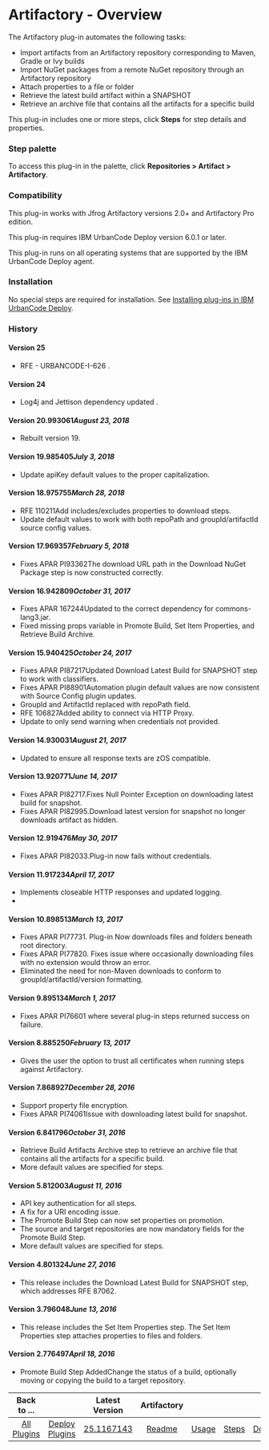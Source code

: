 
# Artifactory - Overview

The Artifactory plug-in automates the following tasks:

* Import artifacts from an Artifactory repository corresponding to Maven, Gradle or Ivy builds
* Import NuGet packages from a remote NuGet repository through an Artifactory repository
* Attach properties to a file or folder
* Retrieve the latest build artifact within a SNAPSHOT
* Retrieve an archive file that contains all the artifacts for a specific build

This plug-in includes one or more steps, click **Steps** for step details and properties.

### Step palette

To access this plug-in in the palette, click **Repositories > Artifact > Artifactory**.

### Compatibility

This plug-in works with Jfrog Artifactory versions 2.0+ and Artifactory Pro edition.

This plug-in requires IBM UrbanCode Deploy version 6.0.1 or later.

This plug-in runs on all operating systems that are supported by the IBM UrbanCode Deploy agent.

### Installation

No special steps are required for installation. See [Installing plug-ins in IBM UrbanCode Deploy](https://community.ibm.com/community/user/wasdevops/blogs/laurel-dickson-bull1/2022/06/13/install-plugins "Installing plug-ins in UrbanCode Deploy").

### History

#### Version 25

* RFE - URBANCODE-I-626 .

#### Version 24

* Log4j and Jettison dependency updated .

#### Version 20.993061*August 23, 2018*

* Rebuilt version 19.

#### Version 19.985405*July 3, 2018*

* Update apiKey default values to the proper capitalization.

#### Version 18.975755*March 28, 2018*

* RFE 110211Add includes/excludes properties to download steps.
* Update default values to work with both repoPath and groupId/artifactId source config values.

#### Version 17.969357*February 5, 2018*

* Fixes APAR PI93362The download URL path in the Download NuGet Package step is now constructed correctly.

#### Version 16.942809*October 31, 2017*

* Fixes APAR 167244Updated to the correct dependency for commons-lang3.jar.
* Fixed missing props variable in Promote Build, Set Item Properties, and Retrieve Build Archive.

#### Version 15.940425*October 24, 2017*

* Fixes APAR PI87217Updated Download Latest Build for SNAPSHOT step to work with classifiers.
* Fixes APAR PI88901Automation plugin default values are now consistent with Source Config plugin updates.
* GroupId and ArtifactId replaced with repoPath field.
* RFE 106827Added ability to connect via HTTP Proxy.
* Update to only send warning when credentials not provided.

#### Version 14.930031*August 21, 2017*

* Updated to ensure all response texts are zOS compatible.

#### Version 13.920771*June 14, 2017*

* Fixes APAR PI82717.Fixes Null Pointer Exception on downloading latest build for snapshot.
* Fixes APAR PI82995.Download latest version for snapshot no longer downloads artifact as hidden.

#### Version 12.919476*May 30, 2017*

* Fixes APAR PI82033.Plug-in now fails without credentials.

#### Version 11.917234*April 17, 2017*

* Implements closeable HTTP responses and updated logging.
*

#### Version 10.898513*March 13, 2017*

* Fixes APAR PI77731. Plug-in Now downloads files and folders beneath root directory.
* Fixes APAR PI77820. Fixes issue where occasionally downloading files with no extension would throw an error.
* Eliminated the need for non-Maven downloads to conform to groupId/artifactId/version formatting.

#### Version 9.895134*March 1, 2017*

* Fixes APAR PI76601 where several plug-in steps returned success on failure.

#### Version 8.885250*February 13, 2017*

* Gives the user the option to trust all certificates when running steps against Artifactory.

#### Version 7.868927*December 28, 2016*

* Support property file encryption.
* Fixes APAR PI74061Issue with downloading latest build for snapshot.

#### Version 6.841796*October 31, 2016*

* Retrieve Build Artifacts Archive step to retrieve an archive file that contains all the artifacts for a specific build.
* More default values are specified for steps.

#### Version 5.812003*August 11, 2016*

* API key authentication for all steps.
* A fix for a URI encoding issue.
* The Promote Build Step can now set properties on promotion.
* The source and target repositories are now mandatory fields for the Promote Build Step.
* More default values are specified for steps.

#### Version 4.801324*June 27, 2016*

* This release includes the Download Latest Build for SNAPSHOT step, which addresses RFE 87062.

#### Version 3.796048*June 13, 2016*

* This release includes the Set Item Properties step. The Set Item Properties step attaches properties to files and folders.

#### Version 2.776497*April 18, 2016*

* Promote Build Step AddedChange the status of a build, optionally moving or copying the build to a target repository.

|Back to ...||Latest Version|Artifactory ||||
| :---: | :---: | :---: | :---: | :---: | :---: | :---: |
|[All Plugins](../../index.md)|[Deploy Plugins](../README.md)|[25.1167143](https://raw.githubusercontent.com/UrbanCode/IBM-UCD-PLUGINS/main/files/Artifactory/ucd-Artifactory-25.1167143.zip)|[Readme](README.md)|[Usage](usage.md)|[Steps](steps.md)|[Downloads](downloads.md)|
